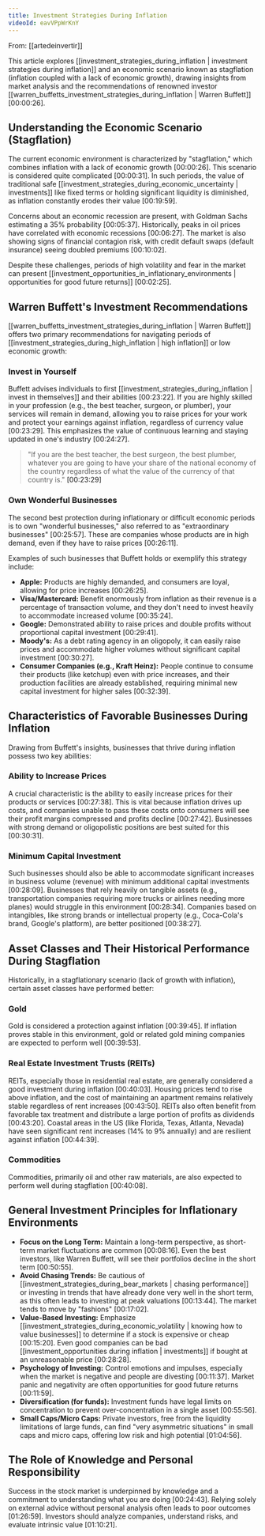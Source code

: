 ```yaml
---
title: Investment Strategies During Inflation
videoId: eavVPpWrKnY
---
```


From: [[artedeinvertir]] <br/> 

This article explores [[investment_strategies_during_inflation | investment strategies during inflation]] and an economic scenario known as stagflation (inflation coupled with a lack of economic growth), drawing insights from market analysis and the recommendations of renowned investor [[warren_buffetts_investment_strategies_during_inflation | Warren Buffett]] <a class="yt-timestamp" data-t="00:00:26">[00:00:26]</a>.

## Understanding the Economic Scenario (Stagflation)
The current economic environment is characterized by "stagflation," which combines inflation with a lack of economic growth <a class="yt-timestamp" data-t="00:00:26">[00:00:26]</a>. This scenario is considered quite complicated <a class="yt-timestamp" data-t="00:00:31">[00:00:31]</a>. In such periods, the value of traditional safe [[investment_strategies_during_economic_uncertainty | investments]] like fixed terms or holding significant liquidity is diminished, as inflation constantly erodes their value <a class="yt-timestamp" data-t="00:19:59">[00:19:59]</a>.

Concerns about an economic recession are present, with Goldman Sachs estimating a 35% probability <a class="yt-timestamp" data-t="00:05:37">[00:05:37]</a>. Historically, peaks in oil prices have correlated with economic recessions <a class="yt-timestamp" data-t="00:06:27">[00:06:27]</a>. The market is also showing signs of financial contagion risk, with credit default swaps (default insurance) seeing doubled premiums <a class="yt-timestamp" data-t="00:10:02">[00:10:02]</a>.

Despite these challenges, periods of high volatility and fear in the market can present [[investment_opportunities_in_inflationary_environments | opportunities for good future returns]] <a class="yt-timestamp" data-t="00:02:25">[00:02:25]</a>.

## Warren Buffett's Investment Recommendations
[[warren_buffetts_investment_strategies_during_inflation | Warren Buffett]] offers two primary recommendations for navigating periods of [[investment_strategies_during_high_inflation | high inflation]] or low economic growth:

### Invest in Yourself
Buffett advises individuals to first [[investment_strategies_during_inflation | invest in themselves]] and their abilities <a class="yt-timestamp" data-t="00:23:22">[00:23:22]</a>. If you are highly skilled in your profession (e.g., the best teacher, surgeon, or plumber), your services will remain in demand, allowing you to raise prices for your work and protect your earnings against inflation, regardless of currency value <a class="yt-timestamp" data-t="00:23:29">[00:23:29]</a>. This emphasizes the value of continuous learning and staying updated in one's industry <a class="yt-timestamp" data-t="00:24:27">[00:24:27]</a>.

> "If you are the best teacher, the best surgeon, the best plumber, whatever you are going to have your share of the national economy of the country regardless of what the value of the currency of that country is." <a class="yt-timestamp" data-t="00:23:29">[00:23:29]</a>

### Own Wonderful Businesses
The second best protection during inflationary or difficult economic periods is to own "wonderful businesses," also referred to as "extraordinary businesses" <a class="yt-timestamp" data-t="00:25:57">[00:25:57]</a>. These are companies whose products are in high demand, even if they have to raise prices <a class="yt-timestamp" data-t="00:26:11">[00:26:11]</a>.

Examples of such businesses that Buffett holds or exemplify this strategy include:
*   **Apple:** Products are highly demanded, and consumers are loyal, allowing for price increases <a class="yt-timestamp" data-t="00:26:25">[00:26:25]</a>.
*   **Visa/Mastercard:** Benefit enormously from inflation as their revenue is a percentage of transaction volume, and they don't need to invest heavily to accommodate increased volume <a class="yt-timestamp" data-t="00:35:24">[00:35:24]</a>.
*   **Google:** Demonstrated ability to raise prices and double profits without proportional capital investment <a class="yt-timestamp" data-t="00:29:41">[00:29:41]</a>.
*   **Moody's:** As a debt rating agency in an oligopoly, it can easily raise prices and accommodate higher volumes without significant capital investment <a class="yt-timestamp" data-t="00:30:27">[00:30:27]</a>.
*   **Consumer Companies (e.g., Kraft Heinz):** People continue to consume their products (like ketchup) even with price increases, and their production facilities are already established, requiring minimal new capital investment for higher sales <a class="yt-timestamp" data-t="00:32:39">[00:32:39]</a>.

## Characteristics of Favorable Businesses During Inflation
Drawing from Buffett's insights, businesses that thrive during inflation possess two key abilities:

### Ability to Increase Prices
A crucial characteristic is the ability to easily increase prices for their products or services <a class="yt-timestamp" data-t="00:27:38">[00:27:38]</a>. This is vital because inflation drives up costs, and companies unable to pass these costs onto consumers will see their profit margins compressed and profits decline <a class="yt-timestamp" data-t="00:27:42">[00:27:42]</a>. Businesses with strong demand or oligopolistic positions are best suited for this <a class="yt-timestamp" data-t="00:30:31">[00:30:31]</a>.

### Minimum Capital Investment
Such businesses should also be able to accommodate significant increases in business volume (revenue) with minimum additional capital investments <a class="yt-timestamp" data-t="00:28:09">[00:28:09]</a>. Businesses that rely heavily on tangible assets (e.g., transportation companies requiring more trucks or airlines needing more planes) would struggle in this environment <a class="yt-timestamp" data-t="00:28:34">[00:28:34]</a>. Companies based on intangibles, like strong brands or intellectual property (e.g., Coca-Cola's brand, Google's platform), are better positioned <a class="yt-timestamp" data-t="00:38:27">[00:38:27]</a>.

## Asset Classes and Their Historical Performance During Stagflation
Historically, in a stagflationary scenario (lack of growth with inflation), certain asset classes have performed better:

### Gold
Gold is considered a protection against inflation <a class="yt-timestamp" data-t="00:39:45">[00:39:45]</a>. If inflation proves stable in this environment, gold or related gold mining companies are expected to perform well <a class="yt-timestamp" data-t="00:39:53">[00:39:53]</a>.

### Real Estate Investment Trusts (REITs)
REITs, especially those in residential real estate, are generally considered a good investment during inflation <a class="yt-timestamp" data-t="00:40:03">[00:40:03]</a>. Housing prices tend to rise above inflation, and the cost of maintaining an apartment remains relatively stable regardless of rent increases <a class="yt-timestamp" data-t="00:43:50">[00:43:50]</a>. REITs also often benefit from favorable tax treatment and distribute a large portion of profits as dividends <a class="yt-timestamp" data-t="00:43:20">[00:43:20]</a>. Coastal areas in the US (like Florida, Texas, Atlanta, Nevada) have seen significant rent increases (14% to 9% annually) and are resilient against inflation <a class="yt-timestamp" data-t="00:44:39">[00:44:39]</a>.

### Commodities
Commodities, primarily oil and other raw materials, are also expected to perform well during stagflation <a class="yt-timestamp" data-t="00:40:08">[00:40:08]</a>.

## General Investment Principles for Inflationary Environments
*   **Focus on the Long Term:** Maintain a long-term perspective, as short-term market fluctuations are common <a class="yt-timestamp" data-t="00:08:16">[00:08:16]</a>. Even the best investors, like Warren Buffett, will see their portfolios decline in the short term <a class="yt-timestamp" data-t="00:50:55">[00:50:55]</a>.
*   **Avoid Chasing Trends:** Be cautious of [[investment_strategies_during_bear_markets | chasing performance]] or investing in trends that have already done very well in the short term, as this often leads to investing at peak valuations <a class="yt-timestamp" data-t="00:13:44">[00:13:44]</a>. The market tends to move by "fashions" <a class="yt-timestamp" data-t="00:17:02">[00:17:02]</a>.
*   **Value-Based Investing:** Emphasize [[investment_strategies_during_economic_volatility | knowing how to value businesses]] to determine if a stock is expensive or cheap <a class="yt-timestamp" data-t="00:15:20">[00:15:20]</a>. Even good companies can be bad [[investment_opportunities during inflation | investments]] if bought at an unreasonable price <a class="yt-timestamp" data-t="00:28:28">[00:28:28]</a>.
*   **Psychology of Investing:** Control emotions and impulses, especially when the market is negative and people are divesting <a class="yt-timestamp" data-t="00:11:37">[00:11:37]</a>. Market panic and negativity are often opportunities for good future returns <a class="yt-timestamp" data-t="00:11:59">[00:11:59]</a>.
*   **Diversification (for funds):** Investment funds have legal limits on concentration to prevent over-concentration in a single asset <a class="yt-timestamp" data-t="00:55:56">[00:55:56]</a>.
*   **Small Caps/Micro Caps:** Private investors, free from the liquidity limitations of large funds, can find "very asymmetric situations" in small caps and micro caps, offering low risk and high potential <a class="yt-timestamp" data-t="01:04:56">[01:04:56]</a>.

## The Role of Knowledge and Personal Responsibility
Success in the stock market is underpinned by knowledge and a commitment to understanding what you are doing <a class="yt-timestamp" data-t="00:24:43">[00:24:43]</a>. Relying solely on external advice without personal analysis often leads to poor outcomes <a class="yt-timestamp" data-t="01:26:59">[01:26:59]</a>. Investors should analyze companies, understand risks, and evaluate intrinsic value <a class="yt-timestamp" data-t="01:10:21">[01:10:21]</a>.